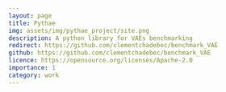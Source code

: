 ```yaml
---
layout: page
title: Pythae
img: assets/img/pythae_project/site.png
description: A python library for VAEs benchmarking
redirect: https://github.com/clementchadebec/benchmark_VAE
github: https://github.com/clementchadebec/benchmark_VAE
licence: https://opensource.org/licenses/Apache-2.0
importance: 1
category: work
---
```



<div class="row ml-0 mr-0 p-0">
    <div class="row ml-0 mr-0 p-0"></div>
        <div class="icon" data-toggle="tooltip" title="Code Repository">
            <a href="{{ page.github }}" target="_blank"><i class="fab fa-github gh-icon fa-2x"></i></a>
        </div>
</div>

</p>